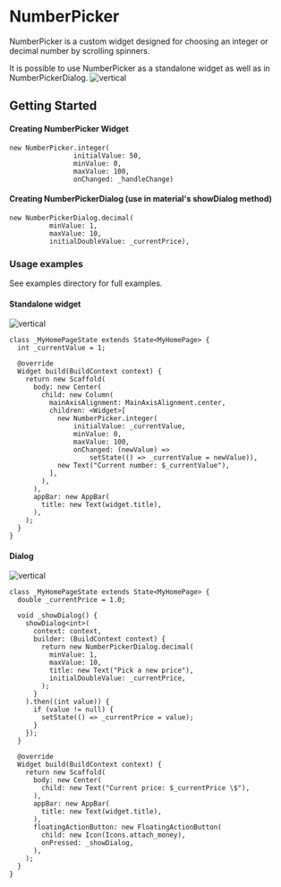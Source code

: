 # NumberPicker

NumberPicker is a custom widget designed for choosing an integer or decimal number by scrolling spinners.

It is possible to use NumberPicker as a standalone widget as well as in NumberPickerDialog.
![vertical](https://raw.githubusercontent.com/MarcinusX/NumberPicker/master/example/screenshots/gif_example.gif)

## Getting Started
#### Creating NumberPicker Widget

```
new NumberPicker.integer(
                initialValue: 50,
                minValue: 0,
                maxValue: 100,
                onChanged: _handleChange)
```
#### Creating NumberPickerDialog (use in material's showDialog method)
```
new NumberPickerDialog.decimal(
          minValue: 1,
          maxValue: 10,
          initialDoubleValue: _currentPrice),
```
### Usage examples
See examples directory for full examples.

#### Standalone widget
![vertical](https://raw.githubusercontent.com/MarcinusX/NumberPicker/master/example/screenshots/gif_widget.gif)
```
class _MyHomePageState extends State<MyHomePage> {
  int _currentValue = 1;

  @override
  Widget build(BuildContext context) {
    return new Scaffold(
      body: new Center(
        child: new Column(
          mainAxisAlignment: MainAxisAlignment.center,
          children: <Widget>[
            new NumberPicker.integer(
                initialValue: _currentValue,
                minValue: 0,
                maxValue: 100,
                onChanged: (newValue) =>
                    setState(() => _currentValue = newValue)),
            new Text("Current number: $_currentValue"),
          ],
        ),
      ),
      appBar: new AppBar(
        title: new Text(widget.title),
      ),
    );
  }
}

```


#### Dialog
![vertical](https://raw.githubusercontent.com/MarcinusX/NumberPicker/master/example/screenshots/gif_dialog.gif)
```
class _MyHomePageState extends State<MyHomePage> {
  double _currentPrice = 1.0;

  void _showDialog() {
    showDialog<int>(
      context: context,
      builder: (BuildContext context) {
        return new NumberPickerDialog.decimal(
          minValue: 1,
          maxValue: 10,
          title: new Text("Pick a new price"),
          initialDoubleValue: _currentPrice,
        );
      }
    ).then((int value)) {
      if (value != null) {
        setState(() => _currentPrice = value);
      }
    });
  }

  @override
  Widget build(BuildContext context) {
    return new Scaffold(
      body: new Center(
        child: new Text("Current price: $_currentPrice \$"),
      ),
      appBar: new AppBar(
        title: new Text(widget.title),
      ),
      floatingActionButton: new FloatingActionButton(
        child: new Icon(Icons.attach_money),
        onPressed: _showDialog,
      ),
    );
  }
}
```

